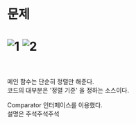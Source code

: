 문제
==
![1](https://user-images.githubusercontent.com/73854324/123440137-6dccf680-d60d-11eb-8bc0-8d27132ef893.PNG)
![2](https://user-images.githubusercontent.com/73854324/123440148-6f96ba00-d60d-11eb-8f05-7ca38b3268bc.PNG)
<br><br>
==
메인 함수는 단순히 정렬만 해준다.   
코드의 대부분은 '정렬 기준' 을 정하는 소스이다.   
   
Comparator 인터페이스를 이용했다.   
설명은 주석주석주석